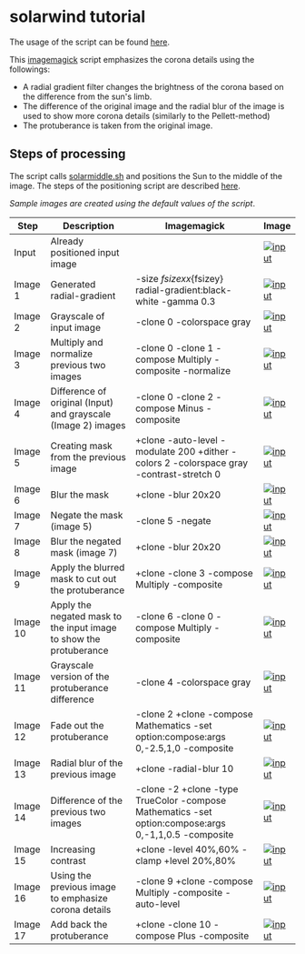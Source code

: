# solarwind tutorial

The usage of the script can be found [here](README.md).

This [imagemagick](http://www.imagemagick.org) script emphasizes the corona details using the followings:

* A radial gradient filter changes the brightness of the corona based on the difference from the sun's limb.
* The difference of the original image and the radial blur of the image is used to show more corona details (similarly to the Pellett-method)
* The protuberance is taken from the original image.

## Steps of processing

The script calls [solarmiddle.sh](solarmiddle.sh) and positions the
Sun to the middle of the image. The steps of the positioning script
are described [here](solarmiddle_tutorial.md).

_Sample images are created using the default values of the script_.


|Step|Description|Imagemagick|Image|
|----|-----------|-----------|-----|
|Input|Already positioned input image||[![input](../gh-pages/solarwind_step00_300.jpg)](../gh-pages/solarwind_step00_1000.jpg)|
|Image 1|Generated radial-gradient|-size ${fsizex}x${fsizey} radial-gradient:black-white -gamma 0.3|[![input](../gh-pages/solarwind_step01_300.jpg)](../gh-pages/solarwind_step01_1000.jpg)|
|Image 2|Grayscale of input image|-clone 0 -colorspace gray|[![input](../gh-pages/solarwind_step02_300.jpg)](../gh-pages/solarwind_step02_1000.jpg)|
|Image 3|Multiply and normalize previous two images| -clone 0 -clone 1 -compose Multiply -composite -normalize|[![input](../gh-pages/solarwind_step03_300.jpg)](../gh-pages/solarwind_step03_1000.jpg)|
|Image 4|Difference of original (Input) and grayscale (Image 2) images| -clone 0 -clone 2 -compose Minus -composite|[![input](../gh-pages/solarwind_step04_300.jpg)](../gh-pages/solarwind_step04_1000.jpg)|
|Image 5|Creating mask from the previous image|+clone -auto-level -modulate 200 +dither -colors 2 -colorspace gray -contrast-stretch 0|[![input](../gh-pages/solarwind_step05_300.jpg)](../gh-pages/solarwind_step05_1000.jpg)|
|Image 6|Blur the mask|+clone -blur 20x20|[![input](../gh-pages/solarwind_step06_300.jpg)](../gh-pages/solarwind_step06_1000.jpg)|
|Image 7|Negate the mask (image 5)| -clone 5 -negate|[![input](../gh-pages/solarwind_step07_300.jpg)](../gh-pages/solarwind_step07_1000.jpg)|
|Image 8|Blur the negated mask (image 7)|+clone -blur 20x20|[![input](../gh-pages/solarwind_step08_300.jpg)](../gh-pages/solarwind_step08_1000.jpg)|
|Image 9|Apply the blurred mask to cut out the protuberance|+clone -clone 3 -compose Multiply -composite|[![input](../gh-pages/solarwind_step09_300.jpg)](../gh-pages/solarwind_step09_1000.jpg)|
|Image 10|Apply the negated mask to the input image to show the protuberance|-clone 6 -clone 0 -compose Multiply -composite|[![input](../gh-pages/solarwind_step10_300.jpg)](../gh-pages/solarwind_step10_1000.jpg)|
|Image 11|Grayscale version of the protuberance difference|-clone 4 -colorspace gray|[![input](../gh-pages/solarwind_step11_300.jpg)](../gh-pages/solarwind_step11_1000.jpg)|
|Image 12|Fade out the protuberance| -clone 2 +clone -compose Mathematics -set option:compose:args 0,-2.5,1,0 -composite|[![input](../gh-pages/solarwind_step12_300.jpg)](../gh-pages/solarwind_step12_1000.jpg)|
|Image 13|Radial blur of the previous image|+clone -radial-blur 10|[![input](../gh-pages/solarwind_step13_300.jpg)](../gh-pages/solarwind_step13_1000.jpg)|
|Image 14|Difference of the previous two images|-clone -2 +clone -type TrueColor -compose Mathematics -set option:compose:args 0,-1,1,0.5 -composite|[![input](../gh-pages/solarwind_step14_300.jpg)](../gh-pages/solarwind_step14_1000.jpg)|
|Image 15|Increasing contrast|+clone -level 40%,60% -clamp +level 20%,80%|[![input](../gh-pages/solarwind_step15_300.jpg)](../gh-pages/solarwind_step15_1000.jpg)|
|Image 16|Using the previous image to emphasize corona details|-clone 9 +clone -compose Multiply -composite -auto-level|[![input](../gh-pages/solarwind_step16_300.jpg)](../gh-pages/solarwind_step16_1000.jpg)|
|Image 17|Add back the protuberance|+clone -clone 10 -compose Plus -composite|[![input](../gh-pages/solarwind_step17_300.jpg)](../gh-pages/solarwind_step17_1000.jpg)|
